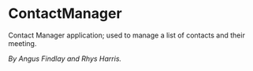 # ContactManager
Contact Manager application; used to manage a list of contacts and their meeting.

*By Angus Findlay and Rhys Harris.*
